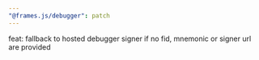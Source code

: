 ```yaml
---
"@frames.js/debugger": patch
---
```


feat: fallback to hosted debugger signer if no fid, mnemonic or signer url are provided

